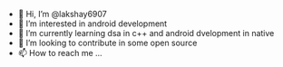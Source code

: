 - 👋 Hi, I’m @lakshay6907
- 👀 I’m interested in android development
- 🌱 I’m currently learning dsa in c++ and android dvelopment in native
- 💞️ I’m looking to contribute in some open source
- 📫 How to reach me ...

<!---
lakshay6907/lakshay6907 is a ✨ special ✨ repository because its `README.md` (this file) appears on your GitHub profile.
You can click the Preview link to take a look at your changes.
--->
